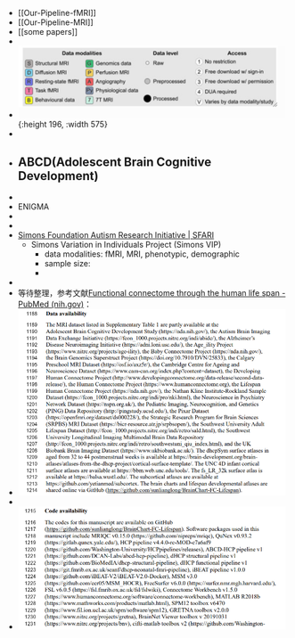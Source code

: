 - [[Our-Pipeline-fMRI]]
- [[Our-Pipeline-MRI]]
- [[some papers]]
-
- ![image.png](../assets/image_1726474805429_0.png){:height 196, :width 575}
-
- ABCD(Adolescent Brain Cognitive Development)
	-
-
- ENIGMA
-
-
- [Simons Foundation Autism Research Initiative | SFARI](https://www.sfari.org/)
	- Simons Variation in Individuals Project (Simons VIP)
		- data modalities: fMRI, MRI, phenotypic, demographic
		- sample size:
		-
-
- 等待整理，参考文献[Functional connectome through the human life span - PubMed (nih.gov)](https://pubmed.ncbi.nlm.nih.gov/37745373/)：
- ![image.png](../assets/image_1726455823132_0.png)
-
- ![image.png](../assets/image_1726455842806_0.png)